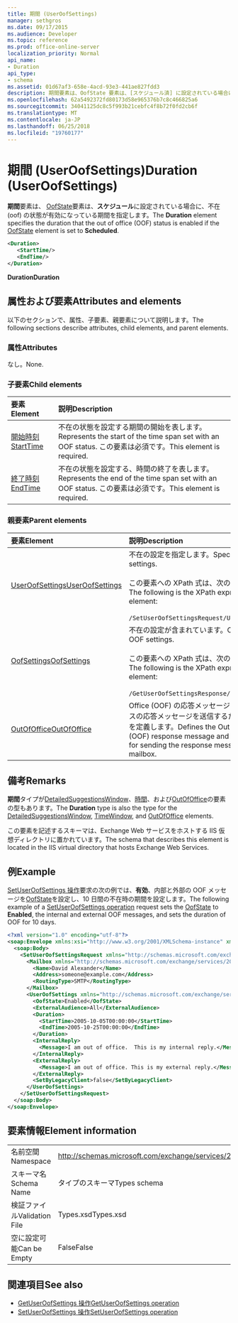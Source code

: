 ```yaml
---
title: 期間 (UserOofSettings)
manager: sethgros
ms.date: 09/17/2015
ms.audience: Developer
ms.topic: reference
ms.prod: office-online-server
localization_priority: Normal
api_name:
- Duration
api_type:
- schema
ms.assetid: 01d67af3-658e-4acd-93e3-441ae827fdd3
description: 期間要素は、OofState 要素は、[スケジュール済] に設定されている場合に、不在 (oof) の状態が有効になっている期間を指定します。
ms.openlocfilehash: 62a5492372fd80173d58e965376b7c8c466825a6
ms.sourcegitcommit: 34041125dc8c5f993b21cebfc4f8b72f0fd2cb6f
ms.translationtype: MT
ms.contentlocale: ja-JP
ms.lasthandoff: 06/25/2018
ms.locfileid: "19760177"
---
```

# <a name="duration-useroofsettings"></a><span data-ttu-id="00075-103">期間 (UserOofSettings)</span><span class="sxs-lookup"><span data-stu-id="00075-103">Duration (UserOofSettings)</span></span>

<span data-ttu-id="00075-104">**期間**要素は、 [OofState](oofstate.md)要素は、**スケジュール**に設定されている場合に、不在 (oof) の状態が有効になっている期間を指定します。</span><span class="sxs-lookup"><span data-stu-id="00075-104">The **Duration** element specifies the duration that the out of office (OOF) status is enabled if the [OofState](oofstate.md) element is set to **Scheduled**.</span></span>
  
```XML
<Duration>
   <StartTime/>
   <EndTime/> 
</Duration>
```

 <span data-ttu-id="00075-105">**Duration**</span><span class="sxs-lookup"><span data-stu-id="00075-105">**Duration**</span></span>
## <a name="attributes-and-elements"></a><span data-ttu-id="00075-106">属性および要素</span><span class="sxs-lookup"><span data-stu-id="00075-106">Attributes and elements</span></span>

<span data-ttu-id="00075-107">以下のセクションで、属性、子要素、親要素について説明します。</span><span class="sxs-lookup"><span data-stu-id="00075-107">The following sections describe attributes, child elements, and parent elements.</span></span>
  
### <a name="attributes"></a><span data-ttu-id="00075-108">属性</span><span class="sxs-lookup"><span data-stu-id="00075-108">Attributes</span></span>

<span data-ttu-id="00075-109">なし。</span><span class="sxs-lookup"><span data-stu-id="00075-109">None.</span></span>
  
### <a name="child-elements"></a><span data-ttu-id="00075-110">子要素</span><span class="sxs-lookup"><span data-stu-id="00075-110">Child elements</span></span>

|<span data-ttu-id="00075-111">**要素**</span><span class="sxs-lookup"><span data-stu-id="00075-111">**Element**</span></span>|<span data-ttu-id="00075-112">**説明**</span><span class="sxs-lookup"><span data-stu-id="00075-112">**Description**</span></span>|
|:-----|:-----|
|[<span data-ttu-id="00075-113">開始時刻</span><span class="sxs-lookup"><span data-stu-id="00075-113">StartTime</span></span>](starttime.md) <br/> |<span data-ttu-id="00075-114">不在の状態を設定する期間の開始を表します。</span><span class="sxs-lookup"><span data-stu-id="00075-114">Represents the start of the time span set with an OOF status.</span></span> <span data-ttu-id="00075-115">この要素は必須です。</span><span class="sxs-lookup"><span data-stu-id="00075-115">This element is required.</span></span>  <br/> |
|[<span data-ttu-id="00075-116">終了時刻</span><span class="sxs-lookup"><span data-stu-id="00075-116">EndTime</span></span>](endtime.md) <br/> |<span data-ttu-id="00075-117">不在の状態を設定する、時間の終了を表します。</span><span class="sxs-lookup"><span data-stu-id="00075-117">Represents the end of the time span set with an OOF status.</span></span> <span data-ttu-id="00075-118">この要素は必須です。</span><span class="sxs-lookup"><span data-stu-id="00075-118">This element is required.</span></span>  <br/> |
   
### <a name="parent-elements"></a><span data-ttu-id="00075-119">親要素</span><span class="sxs-lookup"><span data-stu-id="00075-119">Parent elements</span></span>

|<span data-ttu-id="00075-120">**要素**</span><span class="sxs-lookup"><span data-stu-id="00075-120">**Element**</span></span>|<span data-ttu-id="00075-121">**説明**</span><span class="sxs-lookup"><span data-stu-id="00075-121">**Description**</span></span>|
|:-----|:-----|
|[<span data-ttu-id="00075-122">UserOofSettings</span><span class="sxs-lookup"><span data-stu-id="00075-122">UserOofSettings</span></span>](useroofsettings.md) <br/> |<span data-ttu-id="00075-123">不在の設定を指定します。</span><span class="sxs-lookup"><span data-stu-id="00075-123">Specifies the OOF settings.</span></span>  <br/><br/><span data-ttu-id="00075-124">この要素への XPath 式は、次のようにします。</span><span class="sxs-lookup"><span data-stu-id="00075-124">The following is the XPath expression to this element:</span></span><br/><br/>`/SetUserOofSettingsRequest/UserOofSettings` <br/> |
|[<span data-ttu-id="00075-125">OofSettings</span><span class="sxs-lookup"><span data-stu-id="00075-125">OofSettings</span></span>](oofsettings.md) <br/> |<span data-ttu-id="00075-126">不在の設定が含まれています。</span><span class="sxs-lookup"><span data-stu-id="00075-126">Contains the OOF settings.</span></span><br/><br/><span data-ttu-id="00075-127">この要素への XPath 式は、次のようにします。</span><span class="sxs-lookup"><span data-stu-id="00075-127">The following is the XPath expression to this element:</span></span><br/><br/>`/GetUserOofSettingsResponse/OofSettings` <br/> |
|[<span data-ttu-id="00075-128">OutOfOffice</span><span class="sxs-lookup"><span data-stu-id="00075-128">OutOfOffice</span></span>](outofoffice.md) <br/> |<span data-ttu-id="00075-129">Office (OOF) の応答メッセージとメールボックスの応答メッセージを送信するための継続時間を定義します。</span><span class="sxs-lookup"><span data-stu-id="00075-129">Defines the Out of Office (OOF) response message and a duration time for sending the response message for a mailbox.</span></span>  <br/> |
   
## <a name="remarks"></a><span data-ttu-id="00075-130">備考</span><span class="sxs-lookup"><span data-stu-id="00075-130">Remarks</span></span>

<span data-ttu-id="00075-131">**期間**タイプが[DetailedSuggestionsWindow](detailedsuggestionswindow.md)、[時間](timewindow.md)、および[OutOfOffice](outofoffice.md)の要素の型もあります。</span><span class="sxs-lookup"><span data-stu-id="00075-131">The **Duration** type is also the type for the [DetailedSuggestionsWindow](detailedsuggestionswindow.md), [TimeWindow](timewindow.md), and [OutOfOffice](outofoffice.md) elements.</span></span> 
  
<span data-ttu-id="00075-132">この要素を記述するスキーマは、Exchange Web サービスをホストする IIS 仮想ディレクトリに置かれています。</span><span class="sxs-lookup"><span data-stu-id="00075-132">The schema that describes this element is located in the IIS virtual directory that hosts Exchange Web Services.</span></span>
  
## <a name="example"></a><span data-ttu-id="00075-133">例</span><span class="sxs-lookup"><span data-stu-id="00075-133">Example</span></span>

<span data-ttu-id="00075-134">[SetUserOofSettings 操作](setuseroofsettings-operation.md)要求の次の例では、**有効**、内部と外部の OOF メッセージを[OofState](oofstate.md)を設定し、10 日間の不在時の期間を設定します。</span><span class="sxs-lookup"><span data-stu-id="00075-134">The following example of a [SetUserOofSettings operation](setuseroofsettings-operation.md) request sets the [OofState](oofstate.md) to **Enabled**, the internal and external OOF messages, and sets the duration of OOF for 10 days.</span></span>
  
```XML
<?xml version="1.0" encoding="utf-8"?>
<soap:Envelope xmlns:xsi="http://www.w3.org/2001/XMLSchema-instance" xmlns:xsd="http://www.w3.org/2001/XMLSchema" xmlns:soap="http://schemas.xmlsoap.org/soap/envelope/">
  <soap:Body>
    <SetUserOofSettingsRequest xmlns="http://schemas.microsoft.com/exchange/services/2006/messages">
      <Mailbox xmlns="http://schemas.microsoft.com/exchange/services/2006/types">
        <Name>David Alexander</Name>
        <Address>someone@example.com</Address>
        <RoutingType>SMTP</RoutingType>
      </Mailbox>
      <UserOofSettings xmlns="http://schemas.microsoft.com/exchange/services/2006/types">
        <OofState>Enabled</OofState>
        <ExternalAudience>All</ExternalAudience>
        <Duration>
          <StartTime>2005-10-05T00:00:00</StartTime>
          <EndTime>2005-10-25T00:00:00</EndTime>
        </Duration>
        <InternalReply>
          <Message>I am out of office.  This is my internal reply.</Message>
        </InternalReply>
        <ExternalReply>
          <Message>I am out of office. This is my external reply.</Message>
        </ExternalReply>
        <SetByLegacyClient>false</SetByLegacyClient>
      </UserOofSettings>
    </SetUserOofSettingsRequest>
  </soap:Body>
</soap:Envelope>
```

## <a name="element-information"></a><span data-ttu-id="00075-135">要素情報</span><span class="sxs-lookup"><span data-stu-id="00075-135">Element information</span></span>

|||
|:-----|:-----|
|<span data-ttu-id="00075-136">名前空間</span><span class="sxs-lookup"><span data-stu-id="00075-136">Namespace</span></span>  <br/> |http://schemas.microsoft.com/exchange/services/2006/types  <br/> |
|<span data-ttu-id="00075-137">スキーマ名</span><span class="sxs-lookup"><span data-stu-id="00075-137">Schema Name</span></span>  <br/> |<span data-ttu-id="00075-138">タイプのスキーマ</span><span class="sxs-lookup"><span data-stu-id="00075-138">Types schema</span></span>  <br/> |
|<span data-ttu-id="00075-139">検証ファイル</span><span class="sxs-lookup"><span data-stu-id="00075-139">Validation File</span></span>  <br/> |<span data-ttu-id="00075-140">Types.xsd</span><span class="sxs-lookup"><span data-stu-id="00075-140">Types.xsd</span></span>  <br/> |
|<span data-ttu-id="00075-141">空に設定可能</span><span class="sxs-lookup"><span data-stu-id="00075-141">Can be Empty</span></span>  <br/> |<span data-ttu-id="00075-142">False</span><span class="sxs-lookup"><span data-stu-id="00075-142">False</span></span>  <br/> |
   
## <a name="see-also"></a><span data-ttu-id="00075-143">関連項目</span><span class="sxs-lookup"><span data-stu-id="00075-143">See also</span></span>

- [<span data-ttu-id="00075-144">GetUserOofSettings 操作</span><span class="sxs-lookup"><span data-stu-id="00075-144">GetUserOofSettings operation</span></span>](getuseroofsettings-operation.md)  
- [<span data-ttu-id="00075-145">SetUserOofSettings 操作</span><span class="sxs-lookup"><span data-stu-id="00075-145">SetUserOofSettings operation</span></span>](setuseroofsettings-operation.md)

